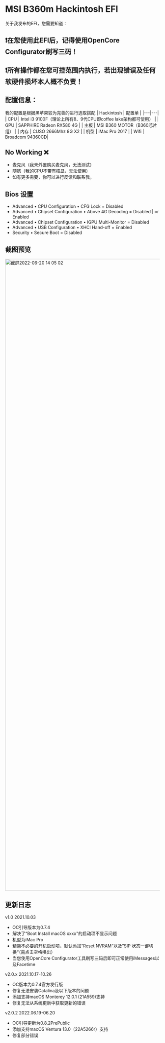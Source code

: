 # MSI B360m Hackintosh EFI

关于我发布的EFI，您需要知道：

## ❗️在您使用此EFI后，记得使用OpenCore Configurator刷写三码！
## ❗️所有操作都在您可控范围内执行，若出现错误及任何软硬件损坏本人概不负责！

## 配置信息：

我的配置是根据黑苹果较为完善的进行选取搭配
| Hackintosh | 配置单 |
|---|---|
|  CPU | Intel i3 9100F（理论上所有8、9代CPU即coffee lake架构都可使用） |
|  GPU | SAPPHIRE Radeon RX580 4G |
|  主板 | MSI B360 MOTOR（B360芯片组） |
|  内存 | CUSO 2666Mhz 8G X2 |
|  机型 | iMac Pro 2017 |
| Wifi | Broadcom 94360CD|

## No Working ❌

* 麦克风（我未外置购买麦克风，无法测试）
* 随航（我的CPU不带有核显，无法使用）
* 如有更多需要，你可以进行反馈和联系我。

## Bios 设置
* Advanced • CPU Configuration • CFG Lock = Disabled
* Advanced • Chipset Configuration • Above 4G Decoding = Disabled | or Enabled
* Advanced • Chipset Configuration • IGPU Multi-Monitor = Disabled
* Advanced • USB Configuration • XHCI Hand-off = Enabled
* Security • Secure Boot = Disabled

## 截图预览
<img width="2048" alt="截屏2022-06-20 14 05 02" src="https://user-images.githubusercontent.com/91834755/174536899-1b263bb4-19b5-4b79-9cbc-6099d94d5125.png">



## 更新日志

v1.0 2021.10.03
* OC引导版本为0.7.4
* 解决了“Boot Install macOS xxxx"的启动项不显示问题
* 机型为iMac Pro
* 精简不必要的开机启动项，默认添加“Reset NVRAM“以及”SIP 状态一键切换“（需点击空格唤出）
* 当您使用OpenCore Configurator工具刷写三码后即可正常使用iMessages以及Facetime

v2.0.x 2021.10.17-10.26
* OC版本为0.7.4官方发行版
* 修复无法安装Catalina及以下版本的问题
* 添加支持macOS Monterey 12.0.1 (21A559)支持
* 修复无法从系统更新中获取更新的错误

v2.0.2 2022.06.19-06.20
* OC引导更新为0.8.2PrePublic
* 添加支持macOS Ventura 13.0（22A5266r）支持
* 修复部分错误
